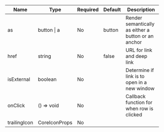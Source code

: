 | Name               | Type          | Required | Default | Description                                         |
|--------------------|---------------|----------|---------|-----------------------------------------------------|
| as                 | button \| a   | No       | button  | Render semantically as either a button or an anchor |
| href               | string        | No       | false   | URL for link and deep link                          |
| isExternal         | boolean       | No       |         | Determine if link is to open in a new window        |
| onClick            | () => void    | No       |         | Callback function for when row is clicked           |
| trailingIcon       | CoreIconProps | No       |         |                                                     |